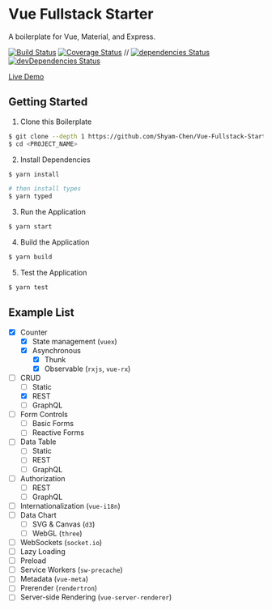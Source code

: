 # Vue Fullstack Starter

A boilerplate for Vue, Material, and Express.

[![Build Status](https://img.shields.io/circleci/project/Shyam-Chen/Vue-Fullstack-Starter/master.svg)](https://circleci.com/gh/Shyam-Chen/Vue-Fullstack-Starter)
[![Coverage Status](https://img.shields.io/codecov/c/github/Shyam-Chen/Vue-Fullstack-Starter/master.svg)](https://codecov.io/gh/Shyam-Chen/Vue-Fullstack-Starter)
 //
[![dependencies Status](https://david-dm.org/Shyam-Chen/Vue-Fullstack-Starter/status.svg)](https://david-dm.org/Shyam-Chen/Vue-Fullstack-Starter)
[![devDependencies Status](https://david-dm.org/Shyam-Chen/Vue-Fullstack-Starter/dev-status.svg)](https://david-dm.org/Shyam-Chen/Vue-Fullstack-Starter?type=dev)

[Live Demo](https://vue-by-example.firebaseapp.com/)

## Getting Started

1. Clone this Boilerplate

```bash
$ git clone --depth 1 https://github.com/Shyam-Chen/Vue-Fullstack-Starter <PROJECT_NAME>
$ cd <PROJECT_NAME>
```

2. Install Dependencies

```bash
$ yarn install

# then install types
$ yarn typed
```

3. Run the Application

```bash
$ yarn start
```

4. Build the Application

```bash
$ yarn build
```

5. Test the Application

```bash
$ yarn test
```

## Example List

* [x] Counter
  * [x] State management (`vuex`)
  * [x] Asynchronous
    * [x] Thunk
    * [x] Observable (`rxjs`, `vue-rx`)
* [ ] CRUD
  * [ ] Static
  * [x] REST
  * [ ] GraphQL
* [ ] Form Controls
  * [ ] Basic Forms
  * [ ] Reactive Forms
* [ ] Data Table
  * [ ] Static
  * [ ] REST
  * [ ] GraphQL
* [ ] Authorization
  * [ ] REST
  * [ ] GraphQL
* [ ] Internationalization (`vue-i18n`)
* [ ] Data Chart
  * [ ] SVG & Canvas (`d3`)
  * [ ] WebGL (`three`)
* [ ] WebSockets (`socket.io`)
* [ ] Lazy Loading
* [ ] Preload
* [ ] Service Workers (`sw-precache`)
* [ ] Metadata (`vue-meta`)
* [ ] Prerender (`rendertron`)
* [ ] Server-side Rendering (`vue-server-renderer`)
